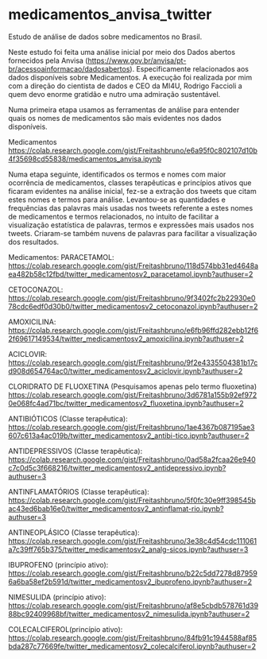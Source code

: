 # medicamentos_anvisa_twitter
Estudo de análise de dados sobre medicamentos no Brasil.

Neste estudo foi feita uma análise inicial por meio dos Dados abertos fornecidos pela Anvisa (https://www.gov.br/anvisa/pt-br/acessoainformacao/dadosabertos). Especificamente relacionados aos dados disponíveis sobre Medicamentos. A execução foi realizada por mim com a direção do cientista de dados e CEO da MI4U, Rodrigo Faccioli a quem devo enorme gratidão e nutro uma admiração sustentável.

Numa primeira etapa usamos as ferramentas de análise para entender quais os nomes de medicamentos são mais evidentes nos dados disponíveis.

Medicamentos
https://colab.research.google.com/gist/Freitashbruno/e6a95f0c802107d10b4f35698cd55838/medicamentos_anvisa.ipynb

Numa etapa seguinte, identificados os termos e nomes com maior ocorrência de medicamentos, classes terapêuticas e princípios ativos que ficaram evidentes na análise inicial, fez-se a extração dos tweets que citam estes nomes e termos para análise. Levantou-se as quantidades e frequências das palavras mais usadas nos tweets referente a estes nomes de medicamentos e termos relacionados, no intuito de facilitar a visualização estatística de palavras, termos e expressões mais usados nos tweets. Criaram-se também nuvens de palavras para facilitar a visualização dos resultados.

Medicamentos:
PARACETAMOL:
https://colab.research.google.com/gist/Freitashbruno/118d574bb31ed4648aea482b58c12fbd/twitter_medicamentosv2_paracetamol.ipynb?authuser=2

CETOCONAZOL:
https://colab.research.google.com/gist/Freitashbruno/9f3402fc2b22930e078cdc6edf0d30b0/twitter_medicamentosv2_cetoconazol.ipynb?authuser=2

AMOXICILINA:
https://colab.research.google.com/gist/Freitashbruno/e6fb96ffd282ebb12f62f69617149534/twitter_medicamentosv2_amoxicilina.ipynb?authuser=2

ACICLOVIR:
https://colab.research.google.com/gist/Freitashbruno/9f2e4335504381b17cd908d654764ac0/twitter_medicamentosv2_aciclovir.ipynb?authuser=2

CLORIDRATO DE FLUOXETINA (Pesquisamos apenas pelo termo fluoxetina)
https://colab.research.google.com/gist/Freitashbruno/3d6781a155b92ef9720e068fc4ad71bc/twitter_medicamentosv2_fluoxetina.ipynb?authuser=2

ANTIBIÓTICOS (Classe terapêutica):
https://colab.research.google.com/gist/Freitashbruno/1ae4367b087195ae3607c613a4ac019b/twitter_medicamentosv2_antibi-tico.ipynb?authuser=2

ANTIDEPRESSIVOS (Classe terapêutica):
https://colab.research.google.com/gist/Freitashbruno/0ad58a2fcaa26e940c7c0d5c3f668216/twitter_medicamentosv2_antidepressivo.ipynb?authuser=3

ANTINFLAMATÓRIOS (Classe terapêutica):
https://colab.research.google.com/gist/Freitashbruno/5f0fc30e9ff398545bac43ed6bab16e0/twitter_medicamentosv2_antinflamat-rio.ipynb?authuser=3

ANTINEOPLÁSICO (Classe terapêutica):
https://colab.research.google.com/gist/Freitashbruno/3e38c4d54cdc111061a7c39ff765b375/twitter_medicamentosv2_analg-sicos.ipynb?authuser=3

IBUPROFENO (princípio ativo):
https://colab.research.google.com/gist/Freitashbruno/b22c5dd7278d879596a6ba58ef2b591d/twitter_medicamentosv2_ibuprofeno.ipynb?authuser=2

NIMESULIDA (princípio ativo):
https://colab.research.google.com/gist/Freitashbruno/af8e5cbdb578761d3988bc92409968bf/twitter_medicamentosv2_nimesulida.ipynb?authuser=2

COLECALCIFEROL(princípio ativo):
https://colab.research.google.com/gist/Freitashbruno/84fb91c1944588af85bda287c77669fe/twitter_medicamentosv2_colecalciferol.ipynb?authuser=2
